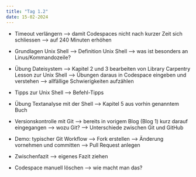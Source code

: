 ```yaml
---
title: "Tag 1.2"
date: 15-02-2024
---
```


- Timeout verlängern
--> damit Codespaces nicht nach kurzer Zeit sich schliessen
--> auf 240 Minuten erhöhen

- Grundlagen Unix Shell
--> Definition Unix Shell
--> was ist besonders an Linus/Kommandozeile?

- Übung Dateisystem
--> Kapitel 2 und 3 bearbeiten von Library Carpentry Lesson zur Unix Shell
--> Übungen daraus in Codespace eingeben und verstehen
--> allfällige Schwierigkeiten aufzählen

- Tipps zur Unix Shell
--> Befehl-Tipps

- Übung Textanalyse mit der Shell
--> Kapitel 5 aus vorhin genanntem Buch

- Versionskontrolle mit Git
--> bereits in vorigem Blog (Blog 1) kurz darauf eingegangen
--> wozu Git?
--> Unterschiede zwischen Git und GitHub

- Demo: typischer Git Workflow
--> Fork erstellen
--> Änderung vornehmen und committen
--> Pull Request anlegen

- Zwischenfazit
--> eigenes Fazit ziehen

- Codespace manuell löschen
--> wie macht man das?
